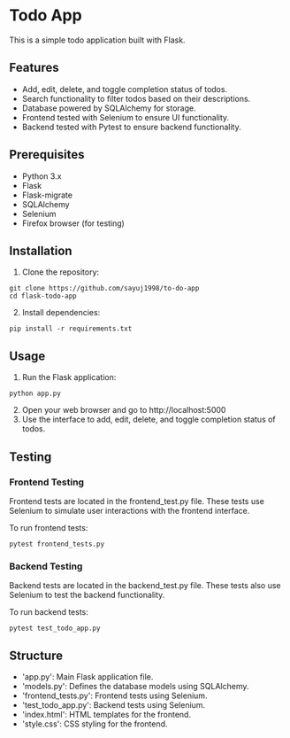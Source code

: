 # **Todo App**
This is a simple todo application built with Flask.

## **Features**
* Add, edit, delete, and toggle completion status of todos.
* Search functionality to filter todos based on their descriptions.
* Database powered by SQLAlchemy for storage.
* Frontend tested with Selenium to ensure UI functionality.
* Backend tested with Pytest to ensure backend functionality.

## **Prerequisites**
* Python 3.x
* Flask
* Flask-migrate
* SQLAlchemy
* Selenium
* Firefox browser (for testing)

## **Installation**
1) Clone the repository:
```
git clone https://github.com/sayuj1998/to-do-app
cd flask-todo-app
```
2) Install dependencies:
```
pip install -r requirements.txt
```
## **Usage**
1) Run the Flask application:
```
python app.py
```
2) Open your web browser and go to http://localhost:5000
3) Use the interface to add, edit, delete, and toggle completion status of todos.

## **Testing**
### **Frontend Testing**
Frontend tests are located in the frontend_test.py file. These tests use Selenium to simulate user interactions with the frontend interface.

To run frontend tests:
```
pytest frontend_tests.py
```
### **Backend Testing**
Backend tests are located in the backend_test.py file. These tests also use Selenium to test the backend functionality.

To run backend tests:
```
pytest test_todo_app.py
```
## **Structure**
* 'app.py': Main Flask application file.
* 'models.py': Defines the database models using SQLAlchemy.
* 'frontend_tests.py': Frontend tests using Selenium.
* 'test_todo_app.py': Backend tests using Selenium.
* 'index.html': HTML templates for the frontend.
* 'style.css': CSS styling for the frontend.
